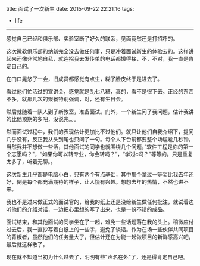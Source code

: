 title: 面试了一次新生
date: 2015-09-22 22:21:16
tags:
  - life
---
感觉自己已经和俱乐部、实验室断了好久的联系，见面竟然还是打招呼的。

这次微软俱乐部的纳新完全没去做任何事，只是冲着面试新生的体验去的。这样讲起来还像非常地自私，就连招我去发传单的电话都懒得接，不，不对，我一直是肯定自己的。

在门口晃悠了一会，旧成员都感觉有点生，糊了脸皮终于是进去了。

看过他们忙活过的宣讲会，感觉就是乱七八糟，真的，看不是很下去。正经的东西不多，就那几次的聚餐特别强调，对，还有生日会。

然后就随着一队人到了新教室，准备面试。门外，一个新生问了我问题，估计我讲的比他预期的多吧，没说完。。。

然而面试过程中，我们的表现估计更加比不过他们。就只让他们自我介绍下，提问几乎没有，反正我从头到尾也只问了一句。每个人下台前都要整个场尴尬几秒钟。当然我并不想做一些活，其他面试的同学也就围绕几个问题，”软件工程是你的第一个志愿吗？"，“如果你可以转专业，你会转吗？”，“学过c吗？”等等的。只是重复太多了，听着无聊。。

这次新生几乎都是电脑小白，只有两个有点基础，其中那个拿过一等奖比我去年还好，倒是每个都充满期待的样子，让人饶有兴趣。想想去年的热情，不然也进不来。

我也不是过来做正式的面试官的，给我的纸上还是没给新生做任何批注，就试着边听他们的介绍对话，一边把心里想的写了出来，也是一份不错的成品。

面试结束，和其他面试的同学坐在了一起，难免一些话题落在我的头上。稍微应付过去后，我一直抄写着白纸上的一些字，避免了谈话。作为在场一些伙伴共同项目的背叛者，虽然他们的任务量大了，但估计还在为能一起做项目的新鲜感高兴吧，最后就这样散了。

现在就不知道当初为什么过去了，明明有些"声名在外"了，还是得肯定自己吧。
